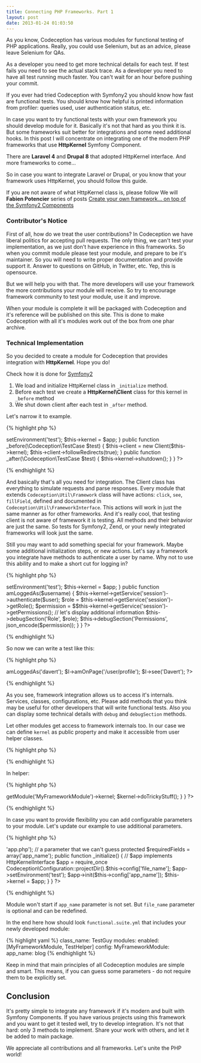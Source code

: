 ```yaml
---
title: Connecting PHP Frameworks. Part 1
layout: post
date: 2013-01-24 01:03:50
---
```


As you know, Codeception has various modules for functional testing of PHP applications. Really, you could use Selenium, but as an advice, please leave Selenium for QAs. 

As a developer you need to get more technical details for each test. If test fails you need to see the actual stack trace. As a developer you need to have all test running much faster. You can't wait for an hour before pushing your commit.

If you ever had tried Codeception with Symfony2 you should know how fast are functional tests. You should know how helpful is printed information from profiler: queries used, user authentication status, etc.

In case you want to try functional tests with your own framework you should develop module for it. Basically it's not that hard as you think it is. But some frameworks suit better for integrations and some need additional hooks. In this post I will concentrate on integrating one of the modern PHP frameworks that use **HttpKernel** Symfony Component. 

There are **Laravel 4** and **Drupal 8** that adopted HttpKernel interface. And more frameworks to come...

So in case you want to integrate Laravel or Drupal, or you know that your framework uses HttpKernel, you should follow this guide.

If you are not aware of what HttpKernel class is, please follow We will  **Fabien Potencier** series of posts [Create your own framework... on top of the Symfony2 Components](http://fabien.potencier.org/article/50/create-your-own-framework-on-top-of-the-symfony2-components-part-1)

### Contributor's Notice

First of all, how do we treat the user contributions? In Codeception we have liberal politics for accepting pull requests. The only thing, we can't test your implementation, as we just don't have experience in this frameworks. So when you commit module please test your module, and prepare to be it's maintainer. So you will need to write proper documentation and provide support it. Answer to questions on GitHub, in Twitter, etc. Yep, this is opensource.

But we will help you with that. The more developers will use your framework the more contributions your module will receive. So try to encourage framework community to test your module, use it and improve.

When your module is complete it will be packaged with Codeception and it's reference will be published on this site. This is done to make Codeception with all it's modules work out of the box from one phar archive. 

### Technical Implementation

So you decided to create a module for Codeception that provides integration with **HttpKernel**. Hope you do! 

Check how it is done for [Symfony2](https://github.com/Codeception/Codeception/blob/master/src/Codeception/Module/Symfony2.php)

1. We load and initialize HttpKernel class in `_initialize` method.
2. Before each test we create a **HttpKernel\Client** class for this kernel in `_before` method
3. We shut down client after each test in `_after` method.

Let's narrow it to example. 

{% highlight php %}
<?php
namespace Codeception\Module;
use Symfony\Component\EventDispatcher\EventDispatcher;
use Symfony\Component\HttpKernel\Client;

class MyFrameworkModule extends \Codeception\Util\Framework {

	public function _initialize()
	{
		// $app implements HttpKernelInterface
		$app = require_once Codeception\Configuration::projectDir().'/app.php';
		$app->setEnvironment('test');
		$this->kernel = $app;
	}

	public function _before(\Codeception\TestCase $test)
	{
        $this->client = new Client($this->kernel);
        $this->client->followRedirects(true);
	}

	public function _after(\Codeception\TestCase $test)
	{
        $this->kernel->shutdown();		
	}
}
?>
{% endhighlight %}

And basically that's all you need for integration. The Client class has everything to simulate requests and parse responses. Every module that extends `Codeception\Util\Framework` class will have actions: `click`, `see`, `fillField`, defined and documented in `Codeception\Util\FrameworkInterface`. This actions will work in just the same manner as for other frameworks. And it's really cool, that testing client is not aware of framework it is testing. All methods and their behavior are just the same. So tests for Symfony2, Zend, or your newly integrated frameworks will look just the same.

Still you may want to add something special for your framework. Maybe some additional initialization steps, or new actions. Let's say a framework you integrate have methods to authenticate a user by name. Why not to use this ability and to make a short cut for logging in?

{% highlight php %}
<?php
namespace Codeception\Module;
use Symfony\Component\EventDispatcher\EventDispatcher;
use Symfony\Component\HttpKernel\Client;

class MyFrameworkModule extends \Codeception\Util\Framework {

	public function _initialize()
	{
		// $app implements HttpKernelInterface
		$app = require_once Codeception\Configuration::projectDir().'/app.php';
		$app->setEnvironment('test');
		$this->kernel = $app;
	}

	public function amLoggedAs($username)
	{
		$this->kernel->getService('session')->authenticate($user);

		$role = $this->kernel->getService('session')->getRole();
		$permission = $$this->kernel->getService('session')->getPermissions();

		// let's display additional information
		$this->debugSection('Role', $role);
		$this->debugSection('Permissions', json_encode($permission));
	}
}
?>
{% endhighlight %}

So now we can write a test like this:

{% highlight php %}
<?php
$I = new TestGuy($scenario);
$I->amLoggedAs('davert');
$I->amOnPage('/user/profile');
$I->see('Davert');
?>
{% endhighlight %}

As you see, framework integration allows us to access it's internals. Services, classes, configurations, etc. Please add methods that you think may be useful for other developers that will write functional tests.
Also you can display some technical details with `debug` and `debugSection` methods.

Let other modules get access to framework internals too. In our case we can define `kernel` as public property and make it accessible from user helper classes.

{% highlight php %}
<?php
class MyFrameworkModule extends \Codeception\Util\Framework {
	public $kernel;
}	
?>
{% endhighlight %}

In helper:

{% highlight php %}
<?php 
class TestHelper extends Codeception\Module {

	public function doSomeTrickyStuff()
	{
		$kernel = $this->getModule('MyFrameworkModule')->kernel;
		$kernel->doTrickyStuff();
	}
}
?>
{% endhighlight %}

In case you want to provide flexibility you can add configurable parameters to your module.
Let's update our example to use additional parameters.

{% highlight php %}
<?php
class MyFrameworkModule extends \Codeception\Util\Framework {
	
	// paramter with default var
	protected $config = array('file_name' => 'app.php');

	// a parameter that we can't guess	
	protected $requiredFields = array('app_name');

	public function _initialize()
	{
		// $app implements HttpKernelInterface
		$app = require_once Codeception\Configuration::projectDir().$this->config['file_name'];
		$app->setEnvironment('test');
		$app->init($this->config['app_name']);
		$this->kernel = $app;
	}
}	
?>
{% endhighlight %}

Module won't start if `app_name` parameter is not set. But `file_name` parameter is optional and can be redefined. 

In the end here how should look `functional.suite.yml` that includes your newly developed module:

{% highlight yaml %}
class_name: TestGuy
modules:
	enabled: [MyFrameworkModule, TestHelper]
	config:
		MyFrameworkModule:
			app_name: blog
{% endhighlight %}

Keep in mind that main principles of all Codeception modules are simple and smart. 
This means, if you can guess some parameters - do not require them to be explicitly set. 

## Conclusion

It's pretty simple to integrate any framework if it's modern and built with Symfony Components. 
If you have various projects using this framework and you want to get it tested well, try to develop integration. It's not that hard: only 3 methods to implement. Share your work with others, and let it be added to main package.

We appreciate all contributions and all frameworks. Let's unite the PHP world!